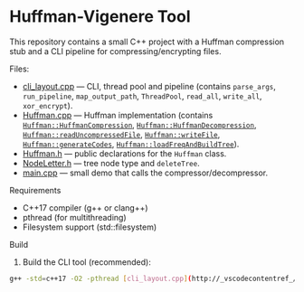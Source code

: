 # Huffman-Vigenere Tool

This repository contains a small C++ project with a Huffman compression stub and a CLI pipeline for compressing/encrypting files.

Files:

- [cli_layout.cpp](cli_layout.cpp) — CLI, thread pool and pipeline (contains `parse_args`, `run_pipeline`, `map_output_path`, `ThreadPool`, `read_all`, `write_all`, `xor_encrypt`).
- [Huffman.cpp](Huffman.cpp) — Huffman implementation (contains [`Huffman::HuffmanCompression`](Huffman.cpp), [`Huffman::HuffmanDecompression`](Huffman.cpp), [`Huffman::readUncompressedFile`](Huffman.cpp), [`Huffman::writeFile`](Huffman.cpp), [`Huffman::generateCodes`](Huffman.cpp), [`Huffman::loadFreqAndBuildTree`](Huffman.cpp)).
- [Huffman.h](Huffman.h) — public declarations for the `Huffman` class.
- [NodeLetter.h](NodeLetter.h) — tree node type and `deleteTree`.
- [main.cpp](main.cpp) — small demo that calls the compressor/decompressor.

Requirements

- C++17 compiler (g++ or clang++)
- pthread (for multithreading)
- Filesystem support (std::filesystem)

Build

1. Build the CLI tool (recommended):

```sh
g++ -std=c++17 -O2 -pthread [cli_layout.cpp](http://_vscodecontentref_/0) [Huffman.cpp](http://_vscodecontentref_/1) -o clitool
```
